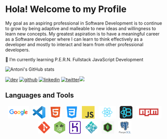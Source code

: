 # Hola! Welcome to my Profile

My goal as an aspiring professional in Software Development is to continue to grow by being adaptive and malleable to new ideas and willingness to learn new concepts. My greatest aspiration is to have a meaningful career as a Software developer where I can learn to think effectively as a developer and mostly to interact and learn from other professional developers.

🌱 I’m currently learning P.E.R.N. Fullstack JavaScript Development

![Antoni's GitHub stats](https://github-readme-stats.vercel.app/api?username=antoni909&show_icons=true&theme=gotham&border_radius=25&custom_title=My%20Stats%20So-far)

[<img src='https://cdn.jsdelivr.net/npm/simple-icons@3.0.1/icons/dev-dot-to.svg' alt='dev' height='40'>](https://dev.to/@antoni909)  [<img src='https://cdn.jsdelivr.net/npm/simple-icons@3.0.1/icons/github.svg' alt='github' height='40'>](https://github.com/antoni909) [<img src='https://cdn.jsdelivr.net/npm/simple-icons@3.0.1/icons/linkedin.svg' alt='linkedin' height='40'>](https://www.linkedin.com/in/lorenzo-ortega-antoni/) [<img src='https://cdn.jsdelivr.net/npm/simple-icons@3.0.1/icons/twitter.svg' alt='twitter' height='40'>](https://twitter.com/avichu1992)![](https://visitor-badge.laobi.icu/badge?page_id=antoni909.antoni909)

## Languages and Tools

<div>
  <p align="center">
    <img
      src="icons/google.png"
      alt="Google"
      height="40"
      style="vertical-align:top; margin:4px">
    <img
      src="icons/vscode.png"
      alt="VS-Editor"
      height="40"
      style="vertical-align:top; margin:4px">
    <img
      src="icons/html.png"
      alt="html"
      height="40"
      style="vertical-align:top; margin:4px">
    <img
      src="icons/css.png"
      alt="css"
      height="40"
      style="vertical-align:top; margin:4px">
    <img
      src="icons/js.png"
      alt="Javascript"
      height="40"
      style="vertical-align:top; margin:4px">
    <img
      src="icons/react.png"
      alt="react"
      height="40"
      style="vertical-align:top; margin:4px">
    <img
      src="icons/bootstrap.png"
      alt="React-Bootstrap"
      height="40"
      style="vertical-align:top; margin:4px">
    <img
      src="icons/npm.png"
      alt="npm"
      height="40"
      style="vertical-align:top; margin:4px">
    <img
      src="icons/git.png"
      alt="git"
      height="40"
      style="vertical-align:top; margin:4px">
    <img
      src="icons/node-js.png"
      alt="node.js"
      height="40"
      style="vertical-align:top; margin:4px">
    <img
      src="icons/heroku.png"
      alt="heroku.js"
      height="40"
      style="vertical-align:top; margin:4px">
    <img
      src="icons/netlify.png"
      alt="netlify"
      height="40"
      style="vertical-align:top; margin:4px">  
    <img
      src="icons/mongodb.jpg"
      alt="heroku"
      height="40"
      style="vertical-align:top; margin:4px">
    <img
      src="icons/postgresql-logo.png"
      alt="PostgresQL"
      height="40"
      style="vertical-align:top; margin:4px">
  </p>
</div>
